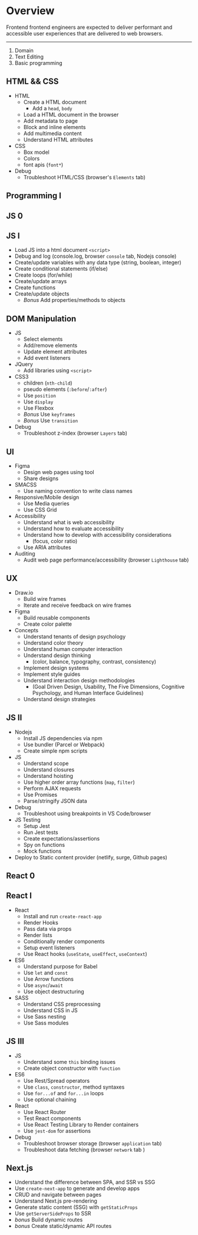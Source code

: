 # Overview
Frontend frontend engineers are expected to deliver performant and accessible user experiences that are delivered to web browsers.

---

1. Domain
1. Text Editing
1. Basic programming


## HTML && CSS

- HTML
  - Create a HTML document
    - Add a `head`, `body`
  - Load a HTML document in the browser
  - Add metadata to page
  - Block and inline elements
  - Add multimedia content
  - Understand HTML attributes
- CSS
  - Box model
  - Colors
  - font apis (`font*`)
- Debug
  - Troubleshoot HTML/CSS (browser's `Elements` tab)

## Programming I

## JS 0

## JS I

- Load JS into a html document `<script>`
- Debug and log (console.log, browser `console` tab, Nodejs console)
- Create/update variables with any data type (string, boolean, integer)
- Create conditional statements (if/else)
- Create loops (for/while)
- Create/update arrays
- Create functions
- Create/update objects
  - _Bonus_ Add properties/methods to objects

## DOM Manipulation

- JS
  - Select elements
  - Add/remove elements
  - Update element attributes
  - Add event listeners
- JQuery
  - Add libraries using `<script>`
- CSS3
  - children (`nth-child`)
  - pseudo elements (`:before`/`:after`)
  - Use `position`
  - Use `display`
  - Use Flexbox
  - _Bonus_ Use `keyframes`
  - _Bonus_ Use `transition`
- Debug
  - Troubleshoot z-index (browser `Layers` tab)

## UI

- Figma
  - Design web pages using tool
  - Share designs
- SMACSS
  - Use naming convention to write class names
- Responsive/Mobile design
  - Use Media queries
  - Use CSS Grid
- Accessibility
  - Understand what is web accessibility
  - Understand how to evaluate accessibility
  - Understand how to develop with accessibility considerations
    - (focus, color ratio)
  - Use ARIA attributes
- Auditing
  - Audit web page performance/accessibility (browser `Lighthouse` tab)

## UX

- Draw.io
  - Build wire frames
  - Iterate and receive feedback on wire frames
- Figma
  - Build reusable components
  - Create color palette
- Concepts
  - Understand tenants of design psychology
  - Understand color theory
  - Understand human computer interaction
  - Understand design thinking
    - (color, balance, typography, contrast, consistency)
  - Implement design systems
  - Implement style guides
  - Understand interaction design methodologies
    - (Goal Driven Design, Usability, The Five Dimensions, Cognitive Psychology, and Human Interface Guidelines)
  - Understand design strategies

## JS II

- Nodejs
  - Install JS dependencies via npm
  - Use bundler (Parcel or Webpack)
  - Create simple npm scripts
- JS
  - Understand scope
  - Understand closures
  - Understand hoisting
  - Use higher order array functions (`map`, `filter`)
  - Perform AJAX requests 
  - Use Promises
  - Parse/stringify JSON data
- Debug
  - Troubleshoot using breakpoints in VS Code/browser
- JS Testing
  - Setup Jest
  - Run Jest tests
  - Create expectations/assertions
  - Spy on functions
  - Mock functions
- Deploy to Static content provider (netlify, surge, Github pages)

## React 0

## React I

- React
  - Install and run `create-react-app`
  - Render Hooks
  - Pass data via props
  - Render lists
  - Conditionally render components
  - Setup event listeners
  - Use React hooks (`useState`, `useEffect`, `useContext`)
- ES6 
  - Understand purpose for Babel
  - Use `let` and `const`
  - Use Arrow functions
  - Use `async`/`await`
  - Use object destructuring
- SASS
  - Understand CSS preprocessing
  - Understand CSS in JS
  - Use Sass nesting
  - Use Sass modules

## JS III

- JS
  - Understand some `this` binding issues
  - Create object constructor with `function`
- ES6
  - Use Rest/Spread operators
  - Use `class`, `constructor`, method syntaxes
  - Use `for...of` and `for...in` loops
  - Use optional chaining
- React
  - Use React Router
  - Test React components
  - Use React Testing Library to Render containers
  - Use `jest-dom` for assertions
- Debug
  - Troubleshoot browser storage (browser `application` tab)
  - Troubleshoot data fetching (browser `network` tab )

## Next.js

- Understand the difference between SPA, and SSR vs SSG
- Use `create-next-app` to generate and develop apps
- CRUD and navigate between pages
- Understand Next.js pre-rendering
- Generate static content (SSG) with `getStaticProps`
- Use `getServerSideProps` to SSR
- _bonus_ Build dynamic routes
- _bonus_ Create static/dynamic API routes